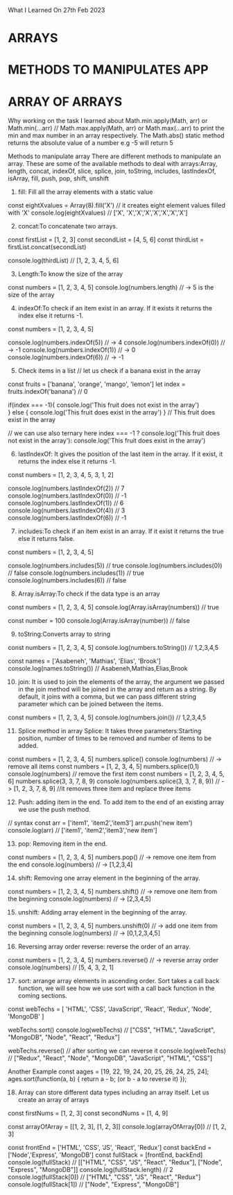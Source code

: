 What I Learned On 27th Feb 2023

# ARRAYS
# METHODS TO MANIPULATES APP
# ARRAY OF ARRAYS

Why working on the task I learned about Math.min.apply(Math, arr) or Math.min(...arr) // Math.max.apply(Math, arr) or Math.max(...arr) to print the min and max number in an array respectively. The Math.abs() static method returns the absolute value of a number e.g -5 will return 5


Methods to manipulate array
There are different methods to manipulate an array. These are some of the available methods to deal with arrays:Array, length, concat, indexOf, slice, splice, join, toString, includes, lastIndexOf, isArray, fill, push, pop, shift, unshift


1. fill: Fill all the array elements with a static value

const eightXvalues = Array(8).fill('X') // it creates eight element values filled with 'X'
console.log(eightXvalues) // ['X', 'X','X','X','X','X','X','X']


2. concat:To concatenate two arrays.

const firstList = [1, 2, 3]
const secondList = [4, 5, 6]
const thirdList = firstList.concat(secondList)

console.log(thirdList) // [1, 2, 3, 4, 5, 6]


3. Length:To know the size of the array

const numbers = [1, 2, 3, 4, 5]
console.log(numbers.length) // -> 5 is the size of the array


4. indexOf:To check if an item exist in an array. If it exists it returns the index else it returns -1.

const numbers = [1, 2, 3, 4, 5]

console.log(numbers.indexOf(5)) // -> 4
console.log(numbers.indexOf(0)) // -> -1
console.log(numbers.indexOf(1)) // -> 0
console.log(numbers.indexOf(6)) // -> -1


5. Check items in a list
// let us check if a banana exist in the array

const fruits = ['banana', 'orange', 'mango', 'lemon']
let index = fruits.indexOf('banana')  // 0

if(index === -1){
   console.log('This fruit does not exist in the array')  
} else {
    console.log('This fruit does exist in the array')
}
// This fruit does exist in the array

// we can use also ternary here
index === -1 ? console.log('This fruit does not exist in the array'): console.log('This fruit does exist in the array')


6. lastIndexOf: It gives the position of the last item in the array. If it exist, it returns the index else it returns -1.

const numbers = [1, 2, 3, 4, 5, 3, 1, 2]

console.log(numbers.lastIndexOf(2)) // 7
console.log(numbers.lastIndexOf(0)) // -1
console.log(numbers.lastIndexOf(1)) //  6
console.log(numbers.lastIndexOf(4)) //  3
console.log(numbers.lastIndexOf(6)) // -1



7. includes:To check if an item exist in an array. If it exist it returns the true else it returns false.

const numbers = [1, 2, 3, 4, 5]

console.log(numbers.includes(5)) // true
console.log(numbers.includes(0)) // false
console.log(numbers.includes(1)) // true
console.log(numbers.includes(6)) // false



8. Array.isArray:To check if the data type is an array

const numbers = [1, 2, 3, 4, 5]
console.log(Array.isArray(numbers)) // true

const number = 100
console.log(Array.isArray(number)) // false


9. toString:Converts array to string

const numbers = [1, 2, 3, 4, 5]
console.log(numbers.toString()) // 1,2,3,4,5

const names = ['Asabeneh', 'Mathias', 'Elias', 'Brook']
console.log(names.toString()) // Asabeneh,Mathias,Elias,Brook



10. join: It is used to join the elements of the array, the argument we passed in the join method will be joined in the array and return as a string. By default, it joins with a comma, but we can pass different string parameter which can be joined between the items.

const numbers = [1, 2, 3, 4, 5]
console.log(numbers.join()) // 1,2,3,4,5



11. Splice method in array
Splice: It takes three parameters:Starting position, number of times to be removed and number of items to be added.

  const numbers = [1, 2, 3, 4, 5]
  numbers.splice()
  console.log(numbers)                // -> remove all items
  const numbers = [1, 2, 3, 4, 5]
	numbers.splice(0,1)
  console.log(numbers)            // remove the first item
  const numbers = [1, 2, 3, 4, 5, 6]
	numbers.splice(3, 3, 7, 8, 9)
  console.log(numbers.splice(3, 3, 7, 8, 9))  // -> [1, 2, 3, 7, 8, 9] //it removes three item and replace three items



12. Push: adding item in the end. To add item to the end of an existing array we use the push method.

// syntax
const arr  = ['item1', 'item2','item3']
arr.push('new item')
console.log(arr)
// ['item1', 'item2','item3','new item']



13. pop: Removing item in the end.

const numbers = [1, 2, 3, 4, 5]
numbers.pop() // -> remove one item from the end
console.log(numbers) // -> [1,2,3,4]



14. shift: Removing one array element in the beginning of the array.

const numbers = [1, 2, 3, 4, 5]
numbers.shift() // -> remove one item from the beginning
console.log(numbers) // -> [2,3,4,5]



15. unshift: Adding array element in the beginning of the array.

const numbers = [1, 2, 3, 4, 5]
numbers.unshift(0) // -> add one item from the beginning
console.log(numbers) // -> [0,1,2,3,4,5]



16. Reversing array order
reverse: reverse the order of an array.

const numbers = [1, 2, 3, 4, 5]
numbers.reverse() // -> reverse array order
console.log(numbers) // [5, 4, 3, 2, 1]



17. sort: arrange array elements in ascending order. Sort takes a call back function, we will see how we use sort with a call back function in the coming sections.

const webTechs = [
  'HTML',
  'CSS',
  'JavaScript',
  'React',
  'Redux',
  'Node',
  'MongoDB'
]

webTechs.sort()
console.log(webTechs) // ["CSS", "HTML", "JavaScript", "MongoDB", "Node", "React", "Redux"]

webTechs.reverse() // after sorting we can reverse it
console.log(webTechs) // ["Redux", "React", "Node", "MongoDB", "JavaScript", "HTML", "CSS"]

Another Example 
const aages = [19, 22, 19, 24, 20, 25, 26, 24, 25, 24];
ages.sort(function(a, b) {
  return a - b; (or b - a to reverse it)
});


18. Array can store different data types including an array itself. Let us create an array of arrays

const firstNums = [1, 2, 3]
const secondNums = [1, 4, 9]

const arrayOfArray =  [[1, 2, 3], [1, 2, 3]]
console.log(arrayOfArray[0]) // [1, 2, 3]

 const frontEnd = ['HTML', 'CSS', 'JS', 'React', 'Redux']
 const backEnd = ['Node','Express', 'MongoDB']
 const fullStack = [frontEnd, backEnd]
 console.log(fullStack)   // [["HTML", "CSS", "JS", "React", "Redux"], ["Node", "Express", "MongoDB"]]
 console.log(fullStack.length)  // 2
 console.log(fullStack[0])  // ["HTML", "CSS", "JS", "React", "Redux"]
 console.log(fullStack[1]) // ["Node", "Express", "MongoDB"]